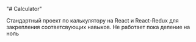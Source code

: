 "# Calculator" 

Стандартный проект по калькулятору на React и React-Redux для закрепления соответсвующих навыков. Не работает пока деление на ноль
